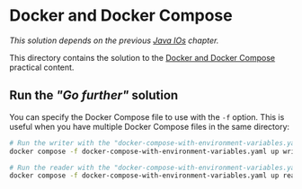 # Docker and Docker Compose

_This solution depends on the previous
[Java IOs](https://github.com/heig-vd-dai-course/heig-vd-dai-course/tree/main/05-java-ios)
chapter._

This directory contains the solution to the
[Docker and Docker Compose](https://github.com/heig-vd-dai-course/heig-vd-dai-course/tree/main/06-docker-and-docker-compose)
practical content.

## Run the _"Go further"_ solution

You can specify the Docker Compose file to use with the `-f` option. This is
useful when you have multiple Docker Compose files in the same directory:

```sh
# Run the writer with the "docker-compose-with-environment-variables.yaml" file
docker compose -f docker-compose-with-environment-variables.yaml up writer

# Run the reader with the "docker-compose-with-environment-variables.yaml" file
docker compose -f docker-compose-with-environment-variables.yaml up reader
```
